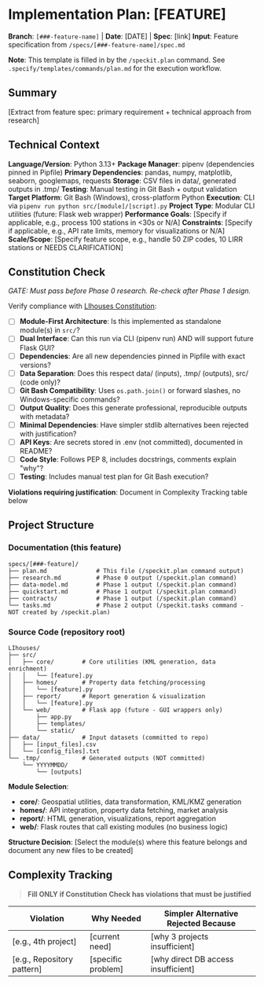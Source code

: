 # Implementation Plan: [FEATURE]

**Branch**: `[###-feature-name]` | **Date**: [DATE] | **Spec**: [link]
**Input**: Feature specification from `/specs/[###-feature-name]/spec.md`

**Note**: This template is filled in by the `/speckit.plan` command. See `.specify/templates/commands/plan.md` for the execution workflow.

## Summary

[Extract from feature spec: primary requirement + technical approach from research]

## Technical Context

**Language/Version**: Python 3.13+
**Package Manager**: pipenv (dependencies pinned in Pipfile)
**Primary Dependencies**: pandas, numpy, matplotlib, seaborn, googlemaps, requests
**Storage**: CSV files in data/, generated outputs in .tmp/
**Testing**: Manual testing in Git Bash + output validation
**Target Platform**: Git Bash (Windows), cross-platform Python
**Execution**: CLI via `pipenv run python src/[module]/[script].py`
**Project Type**: Modular CLI utilities (future: Flask web wrapper)
**Performance Goals**: [Specify if applicable, e.g., process 100 stations in <30s or N/A]
**Constraints**: [Specify if applicable, e.g., API rate limits, memory for visualizations or N/A]
**Scale/Scope**: [Specify feature scope, e.g., handle 50 ZIP codes, 10 LIRR stations or NEEDS CLARIFICATION]

## Constitution Check

*GATE: Must pass before Phase 0 research. Re-check after Phase 1 design.*

Verify compliance with [LIhouses Constitution](../.specify/memory/constitution.md):

- [ ] **Module-First Architecture**: Is this implemented as standalone module(s) in `src/`?
- [ ] **Dual Interface**: Can this run via CLI (pipenv run) AND will support future Flask GUI?
- [ ] **Dependencies**: Are all new dependencies pinned in Pipfile with exact versions?
- [ ] **Data Separation**: Does this respect data/ (inputs), .tmp/ (outputs), src/ (code only)?
- [ ] **Git Bash Compatibility**: Uses `os.path.join()` or forward slashes, no Windows-specific commands?
- [ ] **Output Quality**: Does this generate professional, reproducible outputs with metadata?
- [ ] **Minimal Dependencies**: Have simpler stdlib alternatives been rejected with justification?
- [ ] **API Keys**: Are secrets stored in .env (not committed), documented in README?
- [ ] **Code Style**: Follows PEP 8, includes docstrings, comments explain "why"?
- [ ] **Testing**: Includes manual test plan for Git Bash execution?

**Violations requiring justification**: Document in Complexity Tracking table below

## Project Structure

### Documentation (this feature)

```text
specs/[###-feature]/
├── plan.md              # This file (/speckit.plan command output)
├── research.md          # Phase 0 output (/speckit.plan command)
├── data-model.md        # Phase 1 output (/speckit.plan command)
├── quickstart.md        # Phase 1 output (/speckit.plan command)
├── contracts/           # Phase 1 output (/speckit.plan command)
└── tasks.md             # Phase 2 output (/speckit.tasks command - NOT created by /speckit.plan)
```

### Source Code (repository root)
<!--
  ACTION REQUIRED: Map feature to appropriate module(s) in LIhouses structure.
  Choose the module category that best fits this feature.
-->

```text
LIhouses/
├── src/
│   ├── core/        # Core utilities (KML generation, data enrichment)
│   │   └── [feature].py
│   ├── homes/       # Property data fetching/processing
│   │   └── [feature].py
│   ├── report/      # Report generation & visualization
│   │   └── [feature].py
│   └── web/         # Flask app (future - GUI wrappers only)
│       ├── app.py
│       ├── templates/
│       └── static/
├── data/            # Input datasets (committed to repo)
│   ├── [input_files].csv
│   └── [config_files].txt
└── .tmp/            # Generated outputs (NOT committed)
    └── YYYYMMDD/
        └── [outputs]
```

**Module Selection**:
- **core/**: Geospatial utilities, data transformation, KML/KMZ generation
- **homes/**: API integration, property data fetching, market analysis
- **report/**: HTML generation, visualizations, report aggregation
- **web/**: Flask routes that call existing modules (no business logic)

**Structure Decision**: [Select the module(s) where this feature belongs and
document any new files to be created]

## Complexity Tracking

> **Fill ONLY if Constitution Check has violations that must be justified**

| Violation | Why Needed | Simpler Alternative Rejected Because |
|-----------|------------|-------------------------------------|
| [e.g., 4th project] | [current need] | [why 3 projects insufficient] |
| [e.g., Repository pattern] | [specific problem] | [why direct DB access insufficient] |
